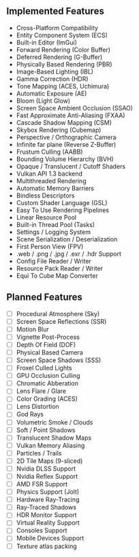 ## Implemented Features

* Cross-Platform Compatibility
* Entity Component System (ECS)
* Built-in Editor (ImGui)
* Forward Rendering (Color Buffer)
* Deferred Rendering (G-Buffer)
* Physically Based Rendering (PBR)
* Image-Based Lighting (IBL)
* Gamma Correction (HDR)
* Tone Mapping (ACES, Uchimura)
* Automatic Exposure (AE)
* Bloom (Light Glow)
* Screen Space Ambient Occlusion (SSAO)
* Fast Approximate Anti-Aliasing (FXAA)
* Cascade Shadow Mapping (CSM)
* Skybox Rendering (Cubemap)
* Perspective / Orthographic Camera
* Infinite far plane (Reverse Z-Buffer)
* Frustum Culling (AABB)
* Bounding Volume Hierarchy (BVH)
* Opaque / Translucent / Cutoff Shaders
* Vulkan API 1.3 backend
* Multithreaded Rendering
* Automatic Memory Barriers
* Bindless Descriptors
* Custom Shader Language (GSL)
* Easy To Use Rendering Pipelines
* Linear Resource Pool
* Built-in Thread Pool (Tasks)
* Settings / Logging System
* Scene Serialization / Deserialization
* First Person View (FPV)
* .web / .png / .jpg / .exr / .hdr Support
* Config File Reader / Writer
* Resource Pack Reader / Writer
* Equi To Cube Map Converter

## Planned Features

- [ ] Procedural Atmosphere (Sky)
- [ ] Screen Space Reflections (SSR)
- [ ] Motion Blur
- [ ] Vignette Post-Process
- [ ] Depth Of Field (DOF)
- [ ] Physical Based Camera
- [ ] Screen Space Shadows (SSS)
- [ ] Froxel Culled Lights
- [ ] GPU Occlusion Culling
- [ ] Chromatic Abberation
- [ ] Lens Flare / Glare
- [ ] Color Grading (ACES)
- [ ] Lens Distortion
- [ ] God Rays
- [ ] Volumetric Smoke / Clouds
- [ ] Soft / Point Shadows
- [ ] Translucent Shadow Maps
- [ ] Vulkan Memory Aliasing
- [ ] Particles / Trails
- [ ] 2D Tile Maps (9-sliced)
- [ ] Nvidia DLSS Support
- [ ] Nvidia Reflex Support
- [ ] AMD FSR Support
- [ ] Physics Support (Jolt)
- [ ] Hardware Ray-Tracing
- [ ] Ray-Traced Shadows
- [ ] HDR Monitor Support
- [ ] Virtual Reality Support
- [ ] Consoles Support
- [ ] Mobile Devices Support
- [ ] Texture atlas packing